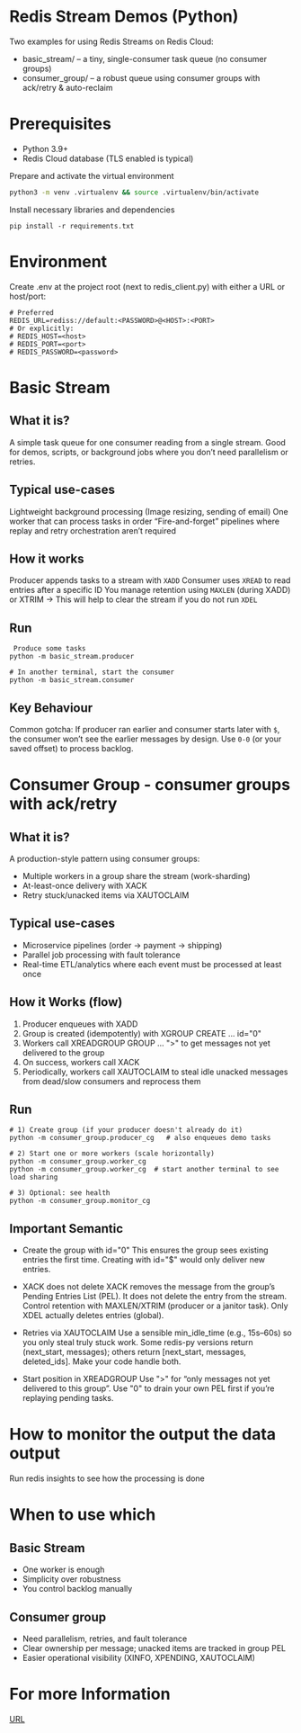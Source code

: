 # Redis Stream Demos (Python)

Two examples for using Redis Streams on Redis Cloud:
- basic_stream/ – a tiny, single-consumer task queue (no consumer groups)
- consumer_group/ – a robust queue using consumer groups with ack/retry & auto-reclaim

# Prerequisites
- Python 3.9+
- Redis Cloud database (TLS enabled is typical)

Prepare and activate the virtual environment
```bash
python3 -m venv .virtualenv && source .virtualenv/bin/activate
```

Install necessary libraries and dependencies
```
pip install -r requirements.txt
```

# Environment
Create .env at the project root (next to redis_client.py) with either a URL or host/port:
```
# Preferred
REDIS_URL=rediss://default:<PASSWORD>@<HOST>:<PORT>
# Or explicitly:
# REDIS_HOST=<host>
# REDIS_PORT=<port>
# REDIS_PASSWORD=<password>
```

# Basic Stream
## What it is?
A simple task queue for one consumer reading from a single stream. Good for demos, scripts, or background jobs where you don’t need parallelism or retries.

## Typical use-cases
Lightweight background processing (Image resizing, sending of email)
One worker that can process tasks in order
“Fire-and-forget” pipelines where replay and retry orchestration aren’t required

## How it works
Producer appends tasks to a stream with `XADD`
Consumer uses `XREAD` to read entries after a specific ID
You manage retention using `MAXLEN` (during XADD) or XTRIM -> This will help to clear the stream if you do not run `XDEL`

## Run
```
 Produce some tasks
python -m basic_stream.producer

# In another terminal, start the consumer
python -m basic_stream.consumer
```

## Key Behaviour
Common gotcha: If producer ran earlier and consumer starts later with `$`, the consumer won’t see the earlier messages by design. Use `0-0` (or your saved offset) to process backlog.

# Consumer Group - consumer groups with ack/retry
## What it is?
A production-style pattern using consumer groups:
- Multiple workers in a group share the stream (work-sharding)
- At-least-once delivery with XACK
- Retry stuck/unacked items via XAUTOCLAIM

## Typical use-cases
- Microservice pipelines (order → payment → shipping)
- Parallel job processing with fault tolerance
- Real-time ETL/analytics where each event must be processed at least once

## How it Works (flow)
1. Producer enqueues with XADD
2. Group is created (idempotently) with XGROUP CREATE ... id="0"
3. Workers call XREADGROUP GROUP <group> <consumer> ... ">" to get messages not yet delivered to the group
4. On success, workers call XACK
5. Periodically, workers call XAUTOCLAIM to steal idle unacked messages from dead/slow consumers and reprocess them

## Run
```
# 1) Create group (if your producer doesn't already do it)
python -m consumer_group.producer_cg   # also enqueues demo tasks

# 2) Start one or more workers (scale horizontally)
python -m consumer_group.worker_cg
python -m consumer_group.worker_cg  # start another terminal to see load sharing

# 3) Optional: see health
python -m consumer_group.monitor_cg
```

## Important Semantic
- Create the group with id="0"
This ensures the group sees existing entries the first time. Creating with id="$" would only deliver new entries.

- XACK does not delete
XACK removes the message from the group’s Pending Entries List (PEL). It does not delete the entry from the stream. Control retention with MAXLEN/XTRIM (producer or a janitor task). Only XDEL actually deletes entries (global).

- Retries via XAUTOCLAIM
Use a sensible min_idle_time (e.g., 15s–60s) so you only steal truly stuck work.
Some redis-py versions return (next_start, messages); others return [next_start, messages, deleted_ids]. Make your code handle both.

- Start position in XREADGROUP
Use ">" for “only messages not yet delivered to this group”. Use "0" to drain your own PEL first if you’re replaying pending tasks.

# How to monitor the output the data output
Run redis insights to see how the processing is done

# When to use which
## Basic Stream
- One worker is enough
- Simplicity over robustness
- You control backlog manually

## Consumer group
- Need parallelism, retries, and fault tolerance
- Clear ownership per message; unacked items are tracked in group PEL
- Easier operational visibility (XINFO, XPENDING, XAUTOCLAIM)

# For more Information
[URL](https://redis.io/docs/latest/develop/data-types/streams/)